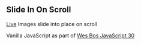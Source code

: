 ## Slide In On Scroll

[Live](https://typhaneybdev.github.io/JavaScript30-Slide_On_Scroll/) Images slide into place on scroll

Vanilla JavaScript as part of [Wes Bos JavaScript 30](https://javascript30.com/)
